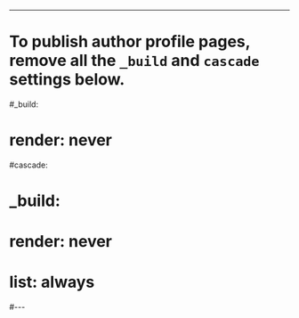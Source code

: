 ---
# To publish author profile pages, remove all the `_build` and `cascade` settings below.
#_build:
#  render: never
#cascade:
#  _build:
#    render: never
#    list: always
#---
